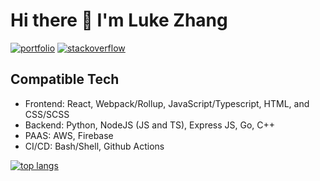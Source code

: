 # Hi there 👋 I'm Luke Zhang

<p>
  <a href="https://luke-zhang-04.github.io" target="_blank" rel="noopener noreferrer"><img src="https://img.shields.io/website?label=Portfolio&logo=github&style=for-the-badge&url=https%3A%2F%2Fluke-zhang-04.github.io" alt="portfolio"/></a> 
    <a href="https://stackoverflow.com/users/12370337/luke-zhang-04" target="_blank" rel="noopener noreferrer"><img src="https://img.shields.io/badge/Stackoverflow-luke--zhang--04-orange?style=for-the-badge&logo=stackoverflow" alt="stackoverflow"/></a> 
<!--   <a href="https://www.npmjs.com/~luke-zhang-04" target="_blank" rel="noopener noreferrer"><img src="https://img.shields.io/badge/NPM-luke--zhang--04-red?style=for-the-badge&logo=npm" alt="NPM"/></a>  -->
<!--   <a href="https://twitter.com/Luke_zhang_04" target="_blank" rel="noopener noreferrer"><img src="https://img.shields.io/badge/Twitter-%40Luke__zhang__04-blue?style=for-the-badge&logo=twitter" alt="Twitter"/></a>  -->
</p>

## Compatible Tech
- Frontend: React, Webpack/Rollup, JavaScript/Typescript, HTML, and CSS/SCSS
- Backend: Python, NodeJS (JS and TS), Express JS, Go, C++
- PAAS: AWS, Firebase
- CI/CD: Bash/Shell, Github Actions

<a href="https://github.com/anuraghazra/github-readme-stats" target="_blank" rel="noopener noreferrer"><img src="https://github-readme-stats.vercel.app/api/top-langs?username=Luke-zhang-04&theme=tokyonight&hide_border=true" alt="top langs"/></a>
